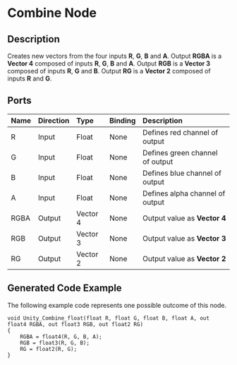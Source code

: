 # Combine Node

## Description

Creates new vectors from the four inputs **R**, **G**, **B** and **A**. Output **RGBA** is a **Vector 4** composed of inputs **R**, **G**, **B** and **A**. Output **RGB** is a **Vector 3** composed of inputs **R**, **G** and **B**. Output **RG** is a **Vector 2** composed of inputs **R** and **G**.

## Ports

| Name        | Direction           | Type  | Binding | Description |
|:------------ |:-------------|:-----|:---|:---|
| R      | Input | Float    | None | Defines red channel of output |
| G      | Input | Float    | None | Defines green channel of output |
| B      | Input | Float    | None | Defines blue channel of output |
| A      | Input | Float    | None | Defines alpha channel of output |
| RGBA | Output      |    Vector 4 | None | Output value as **Vector 4** |
| RGB | Output      |    Vector 3 | None | Output value as **Vector 3** |
| RG | Output      |    Vector 2 | None | Output value as **Vector 2** |

## Generated Code Example

The following example code represents one possible outcome of this node.

```
void Unity_Combine_float(float R, float G, float B, float A, out float4 RGBA, out float3 RGB, out float2 RG)
{
    RGBA = float4(R, G, B, A);
    RGB = float3(R, G, B);
    RG = float2(R, G);
}
```